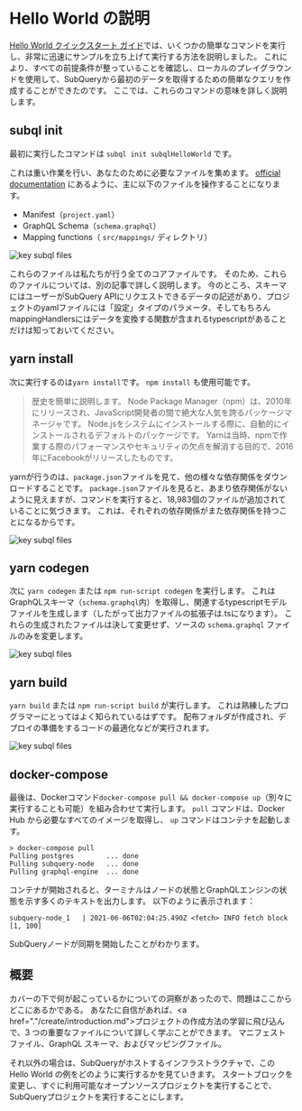 # Hello World の説明

[Hello World クイックスタート ガイド](helloworld-localhost.md)では、いくつかの簡単なコマンドを実行し、非常に迅速にサンプルを立ち上げて実行する方法を説明しました。 これにより、すべての前提条件が整っていることを確認し、ローカルのプレイグラウンドを使用して、SubQueryから最初のデータを取得するための簡単なクエリを作成することができたのです。 ここでは、これらのコマンドの意味を詳しく説明します。

## subql init

最初に実行したコマンドは `subql init subqlHelloWorld` です。

これは重い作業を行い、あなたのために必要なファイルを集めます。 [official documentation](quickstart.md#configure-and-build-the-starter-project) にあるように、主に以下のファイルを操作することになります。

- Manifest（`project.yaml`）
- GraphQL Schema（`schema.graphql`）
- Mapping functions（ `src/mappings/` ディレクトリ）

![key subql files](/assets/img/main_subql_files.png)

これらのファイルは私たちが行う全てのコアファイルです。 そのため、これらのファイルについては、別の記事で詳しく説明します。 今のところ、スキーマにはユーザーがSubQuery APIにリクエストできるデータの記述があり、プロジェクトのyamlファイルには「設定」タイプのパラメータ、そしてもちろんmappingHandlersにはデータを変換する関数が含まれるtypescriptがあることだけは知っておいてください。

## yarn install

次に実行するのは`yarn install`です。 `npm install` も使用可能です。

> 歴史を簡単に説明します。 Node Package Manager（npm）は、2010年にリリースされ、JavaScript開発者の間で絶大な人気を誇るパッケージマネージャです。 Node.jsをシステムにインストールする際に、自動的にインストールされるデフォルトのパッケージです。 Yarnは当時、npmで作業する際のパフォーマンスやセキュリティの欠点を解消する目的で、2016年にFacebookがリリースしたものです。

yarnが行うのは、`package.json`ファイルを見て、他の様々な依存関係をダウンロードすることです。 `package.json`ファイルを見ると、あまり依存関係がないように見えますが、コマンドを実行すると、18,983個のファイルが追加されていることに気づきます。 これは、それぞれの依存関係がまた依存関係を持つことになるからです。

![key subql files](/assets/img/dependencies.png)

## yarn codegen

次に `yarn codegen` または `npm run-script codegen` を実行します。 これはGraphQLスキーマ（`schema.graphql`内）を取得し、関連するtypescriptモデルファイルを生成します（したがって出力ファイルの拡張子は.tsになります）。 これらの生成されたファイルは決して変更せず、ソースの `schema.graphql` ファイルのみを変更します。

![key subql files](/assets/img/typescript.png)

## yarn build

`yarn build` または `npm run-script build` が実行します。 これは熟練したプログラマーにとってはよく知られているはずです。 配布フォルダが作成され、デプロイの準備をするコードの最適化などが実行されます。

![key subql files](/assets/img/distribution_folder.png)

## docker-compose

最後は、Dockerコマンド`docker-compose pull && docker-compose up`（別々に実行することも可能）を組み合わせて実行します。 `pull` コマンドは、Docker Hub から必要なすべてのイメージを取得し、 `up` コマンドはコンテナを起動します。

```shell
> docker-compose pull
Pulling postgres        ... done
Pulling subquery-node   ... done
Pulling graphql-engine  ... done
```

コンテナが開始されると、ターミナルはノードの状態とGraphQLエンジンの状態を示す多くのテキストを出力します。 以下のように表示されます：

```
subquery-node_1   | 2021-06-06T02:04:25.490Z <fetch> INFO fetch block [1, 100]
```

SubQueryノードが同期を開始したことがわかります。

## 概要

カバーの下で何が起こっているかについての洞察があったので、問題はここからどこにあるかである。 あなたに自信があれば、<a href="."/create/introduction.md">プロジェクトの作成方法</a>の学習に飛び込んで、3 つの重要なファイルについて詳しく学ぶことができます。 マニフェストファイル、GraphQL スキーマ、およびマッピングファイル。

それ以外の場合は、SubQueryがホストするインフラストラクチャで、この Hello World の例をどのように実行するかを見ていきます。 スタートブロックを変更し、すぐに利用可能なオープンソースプロジェクトを実行することで、SubQueryプロジェクトを実行することにします。
